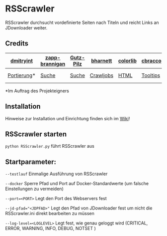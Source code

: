 #  RSScrawler

RSScrawler durchsucht vordefinierte Seiten nach Titeln und reicht Links an JDownloader weiter.

## Credits

[dmitryint](https://github.com/dmitryint/) | [zapp-brannigan](https://github.com/zapp-brannigan/) | [Gutz-Pilz](https://github.com/Gutz-Pilz/) | [bharnett](https://github.com/bharnett/) | [colorlib](http://codepen.io/colorlib/) | [cbracco](http://codepen.io/cbracco/) | [jaysonwm](https://github.com/jaysonwm/) | [Itsie](https://github.com/Itsie) | [sweatcher](https://github.com/sweatcher)
---|---|---|---|---|---|---|---|---
[Portierung](https://github.com/dmitryint/RSScrawler)* | [Suche](https://github.com/zapp-brannigan/own-pyload-plugins/blob/master/hooks/MovieblogFeed.py) | [Suche](https://github.com/Gutz-Pilz/pyLoad-stuff/blob/master/SJ.py) | [Crawljobs](https://github.com/bharnett/Infringer/blob/master/LinkRetrieve.py) | [HTML](http://codepen.io/colorlib/pen/KVoZyv) | [Tooltips](http://codepen.io/cbracco/pen/qzukg) | [Buttons](https://github.com/jaysonwm/popupmodal.js) | [Ubuntu/Debian Setup](https://github.com/rix1337/RSScrawler/issues/88#issuecomment-251078409) | [Synology Setup](https://github.com/rix1337/RSScrawler/issues/7#issuecomment-271187968)

*Im Auftrag des Projekteigners

## Installation

Hinweise zur Installation und Einrichtung finden sich im [Wiki](https://github.com/rix1337/RSScrawler/wiki)!

## RSScrawler starten

```python RSScrawler.py``` führt RSScrawler aus

## Startparameter:

  ```--testlauf```                Einmalige Ausführung von RSScrawler
  
  ```--docker```                  Sperre Pfad und Port auf Docker-Standardwerte (um falsche Einstellungen zu vermeiden)

  ```--port=<PORT>```             Legt den Port des Webservers fest
  
  ```--jd-pfad="<JDPFAD>"```      Legt den Pfad von JDownloader fest um nicht die RSScrawler.ini direkt bearbeiten zu müssen

  ```--log-level=<LOGLEVEL>```    Legt fest, wie genau geloggt wird (CRITICAL, ERROR, WARNING, INFO, DEBUG, NOTSET )
